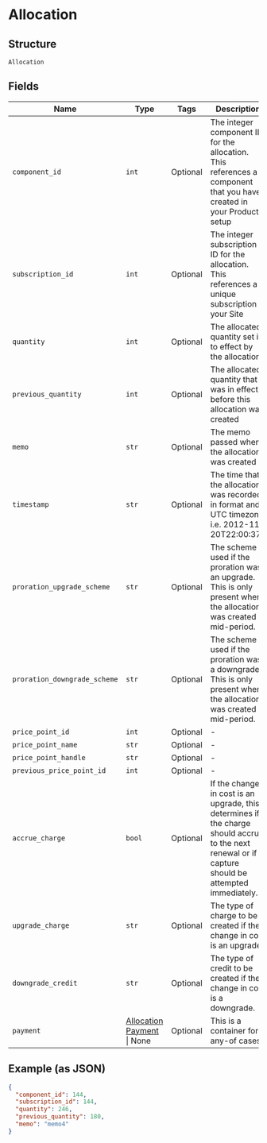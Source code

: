 
# Allocation

## Structure

`Allocation`

## Fields

| Name | Type | Tags | Description |
|  --- | --- | --- | --- |
| `component_id` | `int` | Optional | The integer component ID for the allocation. This references a component that you have created in your Product setup |
| `subscription_id` | `int` | Optional | The integer subscription ID for the allocation. This references a unique subscription in your Site |
| `quantity` | `int` | Optional | The allocated quantity set in to effect by the allocation |
| `previous_quantity` | `int` | Optional | The allocated quantity that was in effect before this allocation was created |
| `memo` | `str` | Optional | The memo passed when the allocation was created |
| `timestamp` | `str` | Optional | The time that the allocation was recorded, in  format and UTC timezone, i.e. 2012-11-20T22:00:37Z |
| `proration_upgrade_scheme` | `str` | Optional | The scheme used if the proration was an upgrade. This is only present when the allocation was created mid-period. |
| `proration_downgrade_scheme` | `str` | Optional | The scheme used if the proration was a downgrade. This is only present when the allocation was created mid-period. |
| `price_point_id` | `int` | Optional | - |
| `price_point_name` | `str` | Optional | - |
| `price_point_handle` | `str` | Optional | - |
| `previous_price_point_id` | `int` | Optional | - |
| `accrue_charge` | `bool` | Optional | If the change in cost is an upgrade, this determines if the charge should accrue to the next renewal or if capture should be attempted immediately. |
| `upgrade_charge` | `str` | Optional | The type of charge to be created if the change in cost is an upgrade. |
| `downgrade_credit` | `str` | Optional | The type of credit to be created if the change in cost is a downgrade. |
| `payment` | [Allocation Payment](../../doc/models/allocation-payment.md) \| None | Optional | This is a container for any-of cases. |

## Example (as JSON)

```json
{
  "component_id": 144,
  "subscription_id": 144,
  "quantity": 246,
  "previous_quantity": 180,
  "memo": "memo4"
}
```

